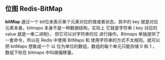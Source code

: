## 位图 Redis-BitMap ##

**bitMap** 通过一个 bit位来表示某个元素对应的值或者状态，其中的 key 就是对应元素本身。bitmaps 本身不是一种数据结构，实际上 它就是字符串 ( key 对应的 value 就是一串二进制)， 但它可以对字符串的位 进行操作。Bitmaps 单独提供了一套命令，所以在 Redis 中使用 BitMaps 和 使用字符串的方式不太相同。就可以把 bitMaps 想象成一个 以 位为单位的数组，数组的每个单元只能存储  0 和 1 ，数组下标在 bitmaps 中叫做偏移量。

